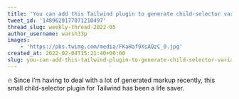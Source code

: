 ```yaml
---
title: 'You can add this Tailwind plugin to generate child-selector variants'
tweet_id: '1489620177071210497'
thread_slug: weekly-thread-2022-05
author_username: warsh33p
images:
    - 'https://pbs.twimg.com/media/FKaHaf9XsAQzC_0.jpg'
created_at: 2022-02-04T15:21:40+00:00
slug: you-can-add-this-tailwind-plugin-to-generate-child-selector-variants
---
```

🔥 Since I’m having to deal with a lot of generated markup recently, this small child-selector plugin for Tailwind has been a life saver.
